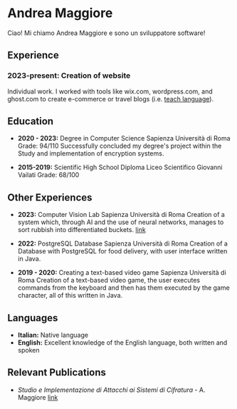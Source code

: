 # Andrea Maggiore
Ciao! Mi chiamo Andrea Maggiore e sono un sviluppatore software!
## Experience

### 2023-present: Creation of website
Individual work. I worked with tools like wix.com, wordpress.com, and ghost.com to create e-commerce or travel blogs (i.e. [teach language](https://lorenzoscalera20.wixsite.com/teach-language)).

## Education
- **2020 - 2023:** Degree in Computer Science
  Sapienza Università di Roma
  Grade: 94/110
  Successfully concluded my degree's project within the Study and implementation of encryption systems.

- **2015-2019:** Scientific High School Diploma
  Liceo Scientifico Giovanni Vailati
  Grade: 68/100

## Other Experiences

- **2023:** Computer Vision Lab
  Sapienza Università di Roma
  Creation of a system which, through AI and the use of neural networks, manages to sort rubbish into differentiated buckets. [link](README1.md)

- **2022:** PostgreSQL Database
  Sapienza Università di Roma
  Creation of a Database with PostgreSQL for food delivery, with user interface written in Java.

- **2019 - 2020:** Creating a text-based video game
  Sapienza Università di Roma
  Creation of a text-based video game, the user executes commands from the keyboard and then has them executed by the game character, all of this written in Java.

## Languages
- **Italian:** Native language
- **English:** Excellent knowledge of the English language, both written and spoken

## Relevant Publications
- *Studio e Implementazione di Attacchi ai Sistemi di Cifratura* - A. Maggiore [link](Relazione_di_Laurea.pdf)

